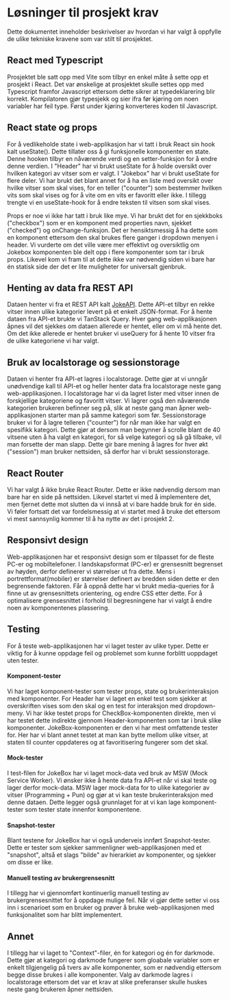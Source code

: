 # Løsninger til prosjekt krav

Dette dokumentet inneholder beskrivelser av hvordan vi har valgt å oppfylle de ulike tekniske kravene som var stilt til prosjektet. 

## React med Typescript

Prosjektet ble satt opp med Vite som tilbyr en enkel måte å sette opp et prosjekt i React. Det var ønskelige at prosjektet skulle settes opp med Typescript framfor Javascript ettersom dette sikrer at typedeklarering blir korrekt. Kompilatoren gjør typesjekk og sier ifra før kjøring om noen variabler har feil type. Først under kjøring konverteres koden til Javascript.

## React state og props

For å vedlikeholde state i web-applikasjon har vi tatt i bruk React sin hook kalt useState(). Dette tillater oss å gi funksjonelle komponenter en state. Denne hooken tilbyr en nåværende verdi og en setter-funksjon for å endre denne verdien. I "Header" har vi brukt useState for å holde oversikt over hvilken kategori av vitser som er valgt. I "Jokebox" har vi brukt useState for flere deler. Vi har brukt det blant annet for å ha en liste med oversikt over hvilke vitser som skal vises, for en teller ("counter") som bestemmer hvilken vits som skal vises og for å vite om en vits er favoritt eller ikke. I tillegg trengte vi en useState-hook for å endre teksten til vitsen som skal vises.

Props er noe vi ikke har tatt i bruk like mye. Vi har brukt det for en sjekkboks ("checkbox") som er en komponent med properties navn, sjekket ("checked") og onChange-funksjon. Det er hensiktsmessig å ha dette som en komponent ettersom den skal brukes flere ganger i dropdown menyen i header. Vi vurderte om det ville være mer effektivt og oversiktlig om Jokebox komponenten ble delt opp i flere komponenter som tar i bruk props. Likevel kom vi fram til at dette ikke var nødvendig siden vi bare har én statisk side der det er lite muligheter for universalt gjenbruk.

## Henting av data fra REST API

Dataen henter vi fra et REST API kalt [JokeAPI](https://sv443.net/jokeapi/v2/). Dette API-et tilbyr en rekke vitser innen ulike kategorier levert på et enkelt JSON-format. For å hente dataen fra API-et brukte vi TanStack Query. Hver gang web-applikasjonen åpnes vil det sjekkes om dataen allerede er hentet, eller om vi må hente det. Om det ikke allerede er hentet bruker vi useQuery for å hente 10 vitser fra de ulike kategoriene vi har valgt.

## Bruk av localstorage og sessionstorage

Dataen vi henter fra API-et lagres i localstorage. Dette gjør at vi unngår unødvendige kall til API-et og heller henter data fra localstorage neste gang web-applikasjonen. I localstorage har vi da lagret lister med vitser innen de forskjellige kategoriene og favoritt vitser. Vi lagrer også den nåværende kategorien brukeren befinner seg på, slik at neste gang man åpner web-applikasjonen starter man på samme kategori som før. Sessionstorage bruker vi for å lagre telleren ("counter") for når man ikke har valgt en spesifikk kategori. Dette gjør at dersom man begynner å scrolle blant de 40 vitsene uten å ha valgt en kategori, for så velge kategori og så gå tilbake, vil man forsette der man slapp. Dette gir bare mening å lagres for hver økt ("session") man bruker nettsiden, så derfor har vi brukt sessionstorage.

## React Router

Vi har valgt å ikke bruke React Router. Dette er ikke nødvendig dersom man bare har en side på nettsiden. Likevel startet vi med å implementere det, men fjernet dette mot slutten da vi innså at vi bare hadde bruk for én side. Vi føler fortsatt det var fordelsmessig at vi startet med å bruke det ettersom vi mest sannsynlig kommer til å ha nytte av det i prosjekt 2.

## Responsivt design

Web-applikasjonen har et responsivt design som er tilpasset for de fleste PC-er og mobiltelefoner. I landskapsformat (PC-er) er grensesnitt begrenset av høyden, derfor definerer vi størrelser ut fra dette. Mens i portrettformat(mobiler) er størrelser definert av bredden siden dette er den begrensende faktoren. Får å oppnå dette har vi brukt media-queries for å finne ut av grensesnittets orientering, og endre CSS etter dette. For å optimalisere grensesnittet i forhold til begresningene har vi valgt å endre noen av komponentenes plassering.

## Testing

For å teste web-applikasjonen har vi laget tester av ulike typer. Dette er viktig for å kunne oppdage feil og problemet som kunne forblitt uoppdaget uten tester.

#### Komponent-tester

Vi har laget komponent-tester som tester props, state og brukerinteraksjon med komponenter. For Header har vi laget en enkel test som sjekker at overskriften vises som den skal og en test for interaksjon med dropdown-meny. Vi har ikke testet props for CheckBox-komponenten direkte, men vi har testet dette indirekte gjennom Header-komponenten som tar i bruk slike komponenter. JokeBox-komponenten er den vi har mest omfattende tester for. Her har vi blant annet testet at man kan bytte mellom ulike vitser, at staten til counter oppdateres og at favoritisering fungerer som det skal.

#### Mock-tester

I test-filen for JokeBox har vi laget mock-data ved bruk av MSW (Mock Service Worker). Vi ønsker ikke å hente data fra API-et når vi skal teste og lager derfor mock-data. MSW lager mock-data for to ulike kategorier av vitser (Programming + Pun) og gjør at vi kan teste brukerinteraksjon med denne dataen. Dette legger også grunnlaget for at vi kan lage komponent-tester som tester state innenfor komponentene.

#### Snapshot-tester

Blant testene for JokeBox har vi også underveis innført Snapshot-tester. Dette er tester som sjekker sammenligner web-applikasjonen med et "snapshot", altså et slags "bilde" av hierarkiet av komponenter, og sjekker om disse er like.

#### Manuell testing av brukergrensesnitt

I tillegg har vi gjennomført kontinuerlig manuell testing av brukergrensesnittet for å oppdage mulige feil. Når vi gjør dette setter vi oss inn i scenarioet som en bruker og prøver å bruke web-applikasjonen med funksjonalitet som har blitt implementert.

## Annet

I tillegg har vi laget to "Context"-filer, én for kategori og én for darkmode. Dette gjør at kategori og darkmode fungerer som gloabale variabler som er enkelt tilgjengelig på tvers av alle komponenter, som er nødvendig ettersom begge disse brukes i alle komponenter. Valg av darkmode lagres i localstorage ettersom det var et krav at slike preferanser skulle huskes neste gang brukeren åpner nettsiden.